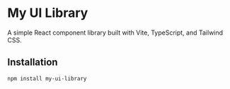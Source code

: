 # My UI Library

A simple React component library built with Vite, TypeScript, and Tailwind CSS.

## Installation

```bash
npm install my-ui-library